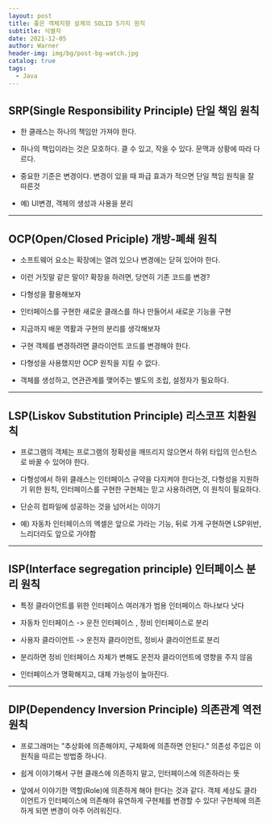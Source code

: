 ```yaml
---
layout: post
title: 좋은 객체지향 설계의 SOLID 5가지 원칙
subtitle: 식별자
date: 2021-12-05
author: Warner
header-img: img/bg/post-bg-watch.jpg
catalog: true
tags:
  - Java
---
```


## SRP(Single Responsibility Principle) 단일 책임 원칙
- 한 클래스는 하나의 책임만 가져야 한다.

- 하나의 책입이라는 것은 모호하다.
클 수 있고, 작을 수 있다.
문맥과 상황에 따라 다르다.

- 중요한 기준은 변경이다. 변경이 있을 때 파급 효과가 적으면 단일 책임 원칙을 잘 따른것

- 예) UI변경, 객체의 생성과 사용을 분리

---

## OCP(Open/Closed Priciple) 개방-폐쇄 원칙
- 소프트웨어 요소는 확장에는 열려 있으나 변경에는 닫혀 있어야 한다.

- 이런 거짓말 같은 말이? 확장을 하려면, 당연히 기존 코드를 변경?

- 다형성을 활용해보자

- 인터페이스를 구현한 새로운 클래스를 하나 만들어서 새로운 기능을 구현

- 지금까지 배운 역활과 구현의 분리를 생각해보자

- 구현 객체를 변경하려면 클라이언트 코드를 변경해야 한다.

- 다형성을 사용했지만 OCP 원칙을 지킬 수 없다.

- 객체를 생성하고, 연관관계를 맺어주는 별도의 조립, 설정자가 필요하다.

---

## LSP(Liskov Substitution Principle) 리스코프 치환원칙
- 프로그램의 객체는 프로그램의 정확성을 깨뜨리지 않으면서 하위 타입의 인스턴스로 바꿀 수 있어야 한다.

- 다형성에서 하위 클래스는 인터페이스 규약을 다지켜야 한다는것, 다형성을 지원하기 위한 원칙, 인터페이스를 구현한 구현체는 믿고 사용하려면, 이 원칙이 필요하다.

- 단순히 컴파일에 성공하는 것을 넘어서는 이야기

- 예) 자동차 인터페이스의 엑셀은 앞으로 가라는 기능, 뒤로 가게 구현하면 LSP위반, 느리더라도 앞으로 가야함

---

## ISP(Interface segregation principle) 인터페이스 분리 원칙
- 특정 클라이언트를 위한 인터페이스 여러개가 범용 인터페이스 하나보다 낫다

- 자동차 인터페이스 -> 운전 인터페이스 , 정비 인터페이스로 분리

- 사용자 클라이언트 -> 운전자 클라이언트, 정비사 클라이언트로 분리

- 분리하면 정비 인터페이스 자체가 변해도 운전자 클라이언트에 영향을 주지 않음

- 인터페이스가 명확해지고, 대체 가능성이 높아진다.

---

## DIP(Dependency Inversion Principle) 의존관계 역전 원칙
- 프로그래머는 "추상화에 의존해야지, 구체화에 의존하면 안된다." 의존성 주입은 이 원칙을 따르는 방법중 하나다.

- 쉽게 이야기해서 구현 클래스에 의존하지 말고, 인터페이스에 의존하라는 뜻

- 앞에서 이야기한 역할(Role)에 의존하게 해야 한다는 것과 같다. 객체 세상도 클라이언트가 인터페이스에 의존해야 유연하게 구현체를 변경할 수 있다! 구현체에 의존하게 되면 변경이 아주 어려워진다.